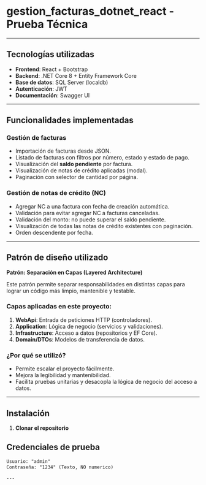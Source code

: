 # gestion_facturas_dotnet_react - Prueba Técnica
---

## Tecnologías utilizadas

- **Frontend**: React + Bootstrap
- **Backend**: .NET Core 8 + Entity Framework Core
- **Base de datos**: SQL Server (localdb)
- **Autenticación**: JWT
- **Documentación**: Swagger UI

---

## Funcionalidades implementadas

### Gestión de facturas
- Importación de facturas desde JSON.
- Listado de facturas con filtros por número, estado y estado de pago.
- Visualización del **saldo pendiente** por factura.
- Visualización de notas de crédito aplicadas (modal).
- Paginación con selector de cantidad por página.

### Gestión de notas de crédito (NC)
- Agregar NC a una factura con fecha de creación automática.
- Validación para evitar agregar NC a facturas canceladas.
- Validación del monto: no puede superar el saldo pendiente.
- Visualización de todas las notas de crédito existentes con paginación.
- Orden descendente por fecha.

---

## Patrón de diseño utilizado

**Patrón: Separación en Capas (Layered Architecture)**

Este patrón permite separar responsabilidades en distintas capas para lograr un código más limpio, mantenible y testable.

### Capas aplicadas en este proyecto:

1. **WebApi**: Entrada de peticiones HTTP (controladores).
2. **Application**: Lógica de negocio (servicios y validaciones).
3. **Infrastructure**: Acceso a datos (repositorios y EF Core).
4. **Domain/DTOs**: Modelos de transferencia de datos.

### ¿Por qué se utilizó?

- Permite escalar el proyecto fácilmente.
- Mejora la legibilidad y mantenibilidad.
- Facilita pruebas unitarias y desacopla la lógica de negocio del acceso a datos.

---

## Instalación
1. **Clonar el repositorio**


## Credenciales de prueba

```txt
Usuario: "admin"
Contraseña: "1234" (Texto, NO numerico)

---



